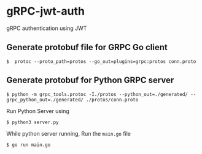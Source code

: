 # gRPC-jwt-auth
gRPC authentication using JWT


## Generate protobuf file for GRPC Go client
```shell
$  protoc --proto_path=protos --go_out=plugins=grpc:protos conn.proto
```

## Generate protobuf for Python GRPC server
```shell
$ python -m grpc_tools.protoc -I./protos --python_out=./generated/ --grpc_python_out=./generated/ ./protos/conn.proto
```

Run Python Server using
```shell
$ python3 server.py
```

While python server running, Run the ```main.go``` file
```shell
$ go run main.go
```
